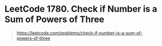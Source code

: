 # LeetCode 1780. Check if Number is a Sum of Powers of Three

> https://leetcode.com/problems/check-if-number-is-a-sum-of-powers-of-three
